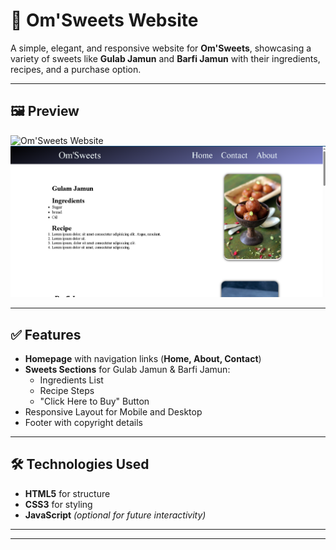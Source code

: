 # 🍬 Om'Sweets Website

A simple, elegant, and responsive website for **Om'Sweets**, showcasing a variety of sweets like **Gulab Jamun** and **Barfi Jamun** with their ingredients, recipes, and a purchase option.

---

## 🖼 Preview
![Om'Sweets Website](https://github.com/om-prakash416/Html/blob/main/Sweets/image1.png)  
![Om'Sweets Website](https://github.com/om-prakash416/Html/blob/main/Sweets/image.png)  


---

## ✅ Features

- **Homepage** with navigation links (**Home, About, Contact**)
- **Sweets Sections** for Gulab Jamun & Barfi Jamun:
  - Ingredients List
  - Recipe Steps
  - "Click Here to Buy" Button
- Responsive Layout for Mobile and Desktop
- Footer with copyright details

---

## 🛠 Technologies Used

- **HTML5** for structure
- **CSS3** for styling
- **JavaScript** *(optional for future interactivity)*

---


---
   


